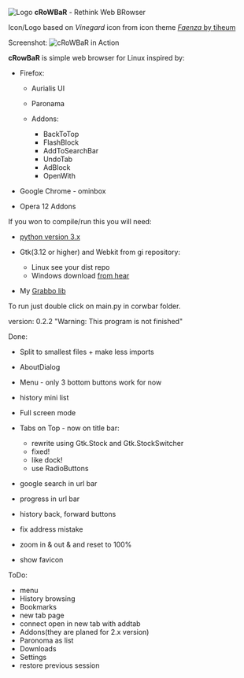 ![Logo][5] **cRoWBaR** - Rethink Web BRowser

Icon/Logo based on *Vinegard* icon from icon theme [*Faenza* by tiheum][6]

Screenshot:
![cRoWBaR in Action][1]

**cRowBaR** is simple web browser for Linux inspired by:

 *  Firefox:
    * Aurialis UI
    * Paronama
    * Addons:

        * BackToTop
        * FlashBlock
        * AddToSearchBar
        * UndoTab
        * AdBlock
        * OpenWith

 * Google Chrome - ominbox
 * Opera 12 Addons

If you won to compile/run this you will need:

- [python version 3.x][2]
- Gtk(3.12 or higher) and Webkit from gi repository:

	- Linux see your dist repo
	- Windows download [from hear][3]

- My [Grabbo lib][4]

To run just double click on main.py in corwbar folder.

version: 0.2.2
"Warning: This program is not finished"

Done:

* Split to smallest files + make less imports
* AboutDialog
* Menu - only 3 bottom buttons work for now
* history mini list
* Full screen mode
* Tabs on Top - now on title bar:
	 - rewrite using Gtk.Stock and Gtk.StockSwitcher
	 - fixed!
	 - like dock!
	 - use RadioButtons

* google search in url bar
* progress in url bar
* history back, forward buttons
* fix address mistake
* zoom in & out & and reset to 100%
* show favicon

ToDo:

* menu
* History browsing
* Bookmarks
* new tab page
* connect open in new tab with addtab
* Addons(they are planed for 2.x version)
* Paronoma as list
* Downloads
* Settings
* restore previous session



[1]:https://raw.githubusercontent.com/jeremi360/cRoWBaR/master/shot.png
[2]:https://www.python.org/
[3]:http://sourceforge.net/projects/pygobjectwin32/files/
[4]:https://github.com/jeremi360/Grabbo
[5]:https://raw.githubusercontent.com/jeremi360/cRoWBaR/master/icons/icon.png
[6]:http://tiheum.deviantart.com/art/Faenza-Icons-173323228
